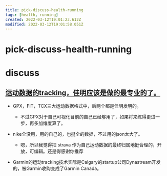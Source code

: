 ```yaml
---
title: pick-discuss-health-running
tags: [health, running]
created: 2022-03-12T19:01:23.612Z
modified: 2022-03-12T19:01:58.051Z
---
```


# pick-discuss-health-running

# discuss

## [运动数据的tracking，佳明应该是做的最专业的了。](https://twitter.com/geekplux/status/1317714349641719808)

- GPX，FIT，TCX三大运动数据格式中，后两个都是佳明发明的。
  - 不过GPX对于自己可视化目前的自己已经够用了，如果将来练得更进一步，再多加维度算了。

- nike全没用，用的自己的，也挺全的数据，不过用的json太大了。
  - 嗯，所以我觉得把 strava 作为自己运动数据的最终归属地挺合理的，开放，可编辑。还是得感谢你推荐
- Garmin的运动tracking技术实际是Calgary的startup公司Dynastream开发的，被Garmin收购变成了Garmin Canada。
